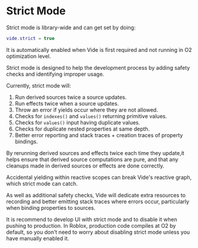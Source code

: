 # Strict Mode

Strict mode is library-wide and can get set by doing:

```lua
vide.strict = true
```

It is automatically enabled when Vide is first required and not running in O2
optimization level.

Strict mode is designed to help the development process by adding safety checks
and identifying improper usage.

Currently, strict mode will:

1. Run derived sources twice a source updates.
2. Run effects twice when a source updates.
3. Throw an error if yields occur where they are not allowed.
4. Checks for `indexes()` and `values()` returning primitive values.
5. Checks for `values()` input having duplicate values.
6. Checks for duplicate nested properties at same depth.
7. Better error reporting and stack traces + creation traces of property bindings.

By rerunning derived sources and effects twice each time they update,it helps
ensure that derived source computations are pure, and that any
cleanups made in derived sources or effects are done correctly.

Accidental yielding within reactive scopes can break Vide's reactive graph,
which strict mode can catch.

As well as additional safety checks, Vide will dedicate extra resources to
recording and better emitting stack traces where errors occur, particularly
when binding properties to sources.

It is recommend to develop UI with strict mode and to disable it when pushing to
production. In Roblox, production code compiles at O2 by default, so you don't
need to worry about disabling strict mode unless you have manually enabled it.
